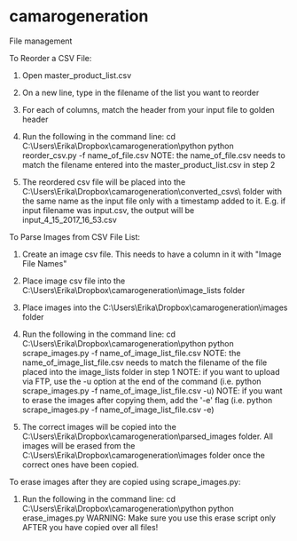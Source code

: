 # camarogeneration
File management

To Reorder a CSV File:
1) Open master_product_list.csv

2) On a new line, type in the filename of the list you want to reorder

3) For each of columns, match the header from your input file to golden header

4) Run the following in the command line:
		cd C:\Users\Erika\Dropbox\camarogeneration\python
		python reorder_csv.py -f name_of_file.csv
	NOTE: the name_of_file.csv needs to match the filename
	      entered into the master_product_list.csv in step 2

5) The reordered csv file will be placed into the C:\Users\Erika\Dropbox\camarogeneration\converted_csvs\ folder with the same name as the input file only with a timestamp added to it. E.g. if input filename was input.csv, the output will be input_4_15_2017_16_53.csv

To Parse Images from CSV File List:
1) Create an image csv file. This needs to have a column in it with "Image File Names"

2) Place image csv file into the C:\Users\Erika\Dropbox\camarogeneration\image_lists folder

3) Place images into the C:\Users\Erika\Dropbox\camarogeneration\images folder

4) Run the following in the command line:
		cd C:\Users\Erika\Dropbox\camarogeneration\python
		python scrape_images.py -f name_of_image_list_file.csv
	NOTE: the name_of_image_list_file.csv needs to match the filename
	      of the file placed into the image_lists folder in step 1
	NOTE: if you want to upload via FTP, use the -u option at the end of the
		  command (i.e. python scrape_images.py -f name_of_image_list_file.csv -u)
        NOTE: if you want to erase the images after copying them, add the '-e' flag (i.e. python scrape_images.py -f name_of_image_list_file.csv -e)

5) The correct images will be copied into the C:\Users\Erika\Dropbox\camarogeneration\parsed_images folder.  All images will be erased from the C:\Users\Erika\Dropbox\camarogeneration\images folder once the correct ones have been copied.

To erase images after they are copied using scrape_images.py:
1) Run the following in the command line:
		cd C:\Users\Erika\Dropbox\camarogeneration\python
		python erase_images.py
WARNING: Make sure you use this erase script only AFTER you have copied over all files!
